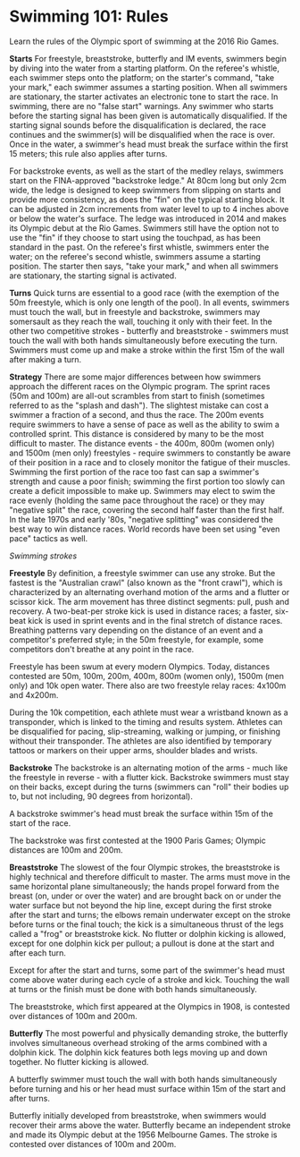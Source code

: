 Swimming 101: Rules
===================

Learn the rules of the Olympic sport of swimming at the 2016 Rio Games.

**Starts**
For freestyle, breaststroke, butterfly and IM events, swimmers begin by diving into the water from a starting platform. On the referee's whistle, each swimmer steps onto the platform; on the starter's command, "take your mark," each swimmer assumes a starting position. When all swimmers are stationary, the starter activates an electronic tone to start the race. In swimming, there are no "false start" warnings. Any swimmer who starts before the starting signal has been given is automatically disqualified. If the starting signal sounds before the disqualification is declared, the race continues and the swimmer(s) will be disqualified when the race is over. Once in the water, a swimmer's head must break the surface within the first 15 meters; this rule also applies after turns.

For backstroke events, as well as the start of the medley relays, swimmers start on the FINA-approved "backstroke ledge." At 80cm long but only 2cm wide, the ledge is designed to keep swimmers from slipping on starts and provide more consistency, as does the "fin" on the typical starting block. It can be adjusted in 2cm increments from water level to up to 4 inches above or below the water's surface. The ledge was introduced in 2014 and makes its Olympic debut at the Rio Games. Swimmers still have the option not to use the "fin" if they choose to start using the touchpad, as has been standard in the past. On the referee's first whistle, swimmers enter the water; on the referee's second whistle, swimmers assume a starting position. The starter then says, "take your mark," and when all swimmers are stationary, the starting signal is activated.

**Turns**
Quick turns are essential to a good race (with the exemption of the 50m freestyle, which is only one length of the pool). In all events, swimmers must touch the wall, but in freestyle and backstroke, swimmers may somersault as they reach the wall, touching it only with their feet. In the other two competitive strokes - butterfly and breaststroke - swimmers must touch the wall with both hands simultaneously before executing the turn. Swimmers must come up and make a stroke within the first 15m of the wall after making a turn.

**Strategy**
There are some major differences between how swimmers approach the different races on the Olympic program. The sprint races (50m and 100m) are all-out scrambles from start to finish (sometimes referred to as the "splash and dash"). The slightest mistake can cost a swimmer a fraction of a second, and thus the race. The 200m events require swimmers to have a sense of pace as well as the ability to swim a controlled sprint. This distance is considered by many to be the most difficult to master. The distance events - the 400m, 800m (women only) and 1500m (men only) freestyles - require swimmers to constantly be aware of their position in a race and to closely monitor the fatigue of their muscles. Swimming the first portion of the race too fast can sap a swimmer's strength and cause a poor finish; swimming the first portion too slowly can create a deficit impossible to make up. Swimmers may elect to swim the race evenly (holding the same pace throughout the race) or they may "negative split" the race, covering the second half faster than the first half. In the late 1970s and early '80s, "negative splitting" was considered the best way to win distance races. World records have been set using "even pace" tactics as well.

*Swimming strokes*

**Freestyle**
By definition, a freestyle swimmer can use any stroke. But the fastest is the "Australian crawl" (also known as the "front crawl"), which is characterized by an alternating overhand motion of the arms and a flutter or scissor kick. The arm movement has three distinct segments: pull, push and recovery. A two-beat-per stroke kick is used in distance races; a faster, six-beat kick is used in sprint events and in the final stretch of distance races. Breathing patterns vary depending on the distance of an event and a competitor's preferred style; in the 50m freestyle, for example, some competitors don't breathe at any point in the race.

Freestyle has been swum at every modern Olympics. Today, distances contested are 50m, 100m, 200m, 400m, 800m (women only), 1500m (men only) and 10k open water. There also are two freestyle relay races: 4x100m and 4x200m.

During the 10k competition, each athlete must wear a wristband known as a transponder, which is linked to the timing and results system. Athletes can be disqualified for pacing, slip-streaming, walking or jumping, or finishing without their transponder. The athletes are also identified by temporary tattoos or markers on their upper arms, shoulder blades and wrists.

**Backstroke**
The backstroke is an alternating motion of the arms - much like the freestyle in reverse - with a flutter kick. Backstroke swimmers must stay on their backs, except during the turns (swimmers can "roll" their bodies up to, but not including, 90 degrees from horizontal).

A backstroke swimmer's head must break the surface within 15m of the start of the race.

The backstroke was first contested at the 1900 Paris Games; Olympic distances are 100m and 200m.

**Breaststroke**
The slowest of the four Olympic strokes, the breaststroke is highly technical and therefore difficult to master. The arms must move in the same horizontal plane simultaneously; the hands propel forward from the breast (on, under or over the water) and are brought back on or under the water surface but not beyond the hip line, except during the first stroke after the start and turns; the elbows remain underwater except on the stroke before turns or the final touch; the kick is a simultaneous thrust of the legs called a "frog" or breaststroke kick. No flutter or dolphin kicking is allowed, except for one dolphin kick per pullout; a pullout is done at the start and after each turn.

Except for after the start and turns, some part of the swimmer's head must come above water during each cycle of a stroke and kick. Touching the wall at turns or the finish must be done with both hands simultaneously.

The breaststroke, which first appeared at the Olympics in 1908, is contested over distances of 100m and 200m.

**Butterfly**
The most powerful and physically demanding stroke, the butterfly involves simultaneous overhead stroking of the arms combined with a dolphin kick. The dolphin kick features both legs moving up and down together. No flutter kicking is allowed.

A butterfly swimmer must touch the wall with both hands simultaneously before turning and his or her head must surface within 15m of the start and after turns.

Butterfly initially developed from breaststroke, when swimmers would recover their arms above the water. Butterfly became an independent stroke and made its Olympic debut at the 1956 Melbourne Games. The stroke is contested over distances of 100m and 200m.


